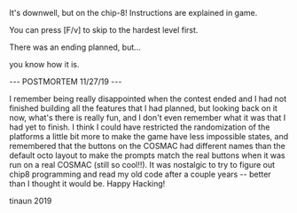 It's downwell, but on the chip-8! Instructions are explained in game.

You can press [F/v] to skip to the hardest level first.

There was an ending planned, but...

you know how it is.

--- POSTMORTEM 11/27/19 ---

I remember being really disappointed when the contest ended and I had not 
finished building all the features that I had planned, but looking back on it
now, what's there is really fun, and I don't even remember what it was that I
had yet to finish. I think I could have restricted the randomization of the 
platforms a little bit more to make the game have less impossible states,
and remembered that the buttons on the COSMAC had different names than the
default octo layout to make the prompts match the real buttons when it was run
on a real COSMAC (still so cool!!). It was nostalgic to try to figure out chip8
programming and read my old code after a couple years -- better than I thought
it would be. Happy Hacking!

tinaun
2019